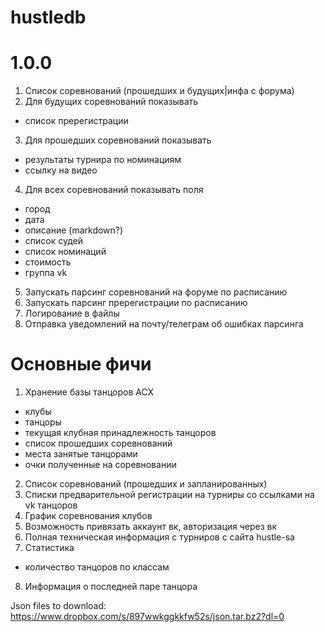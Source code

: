 # hustledb

# 1.0.0
1. Список соревнований (прошедших и будущих|инфа с форума)
2. Для будущих соревнований показывать
  * список пререгистрации
3. Для прошедших соревнований показывать
  * результаты турнира по номинациям
  * ссылку на видео
4. Для всех соревнований показывать поля
  * город
  * дата
  * описание (markdown?)
  * список судей
  * список номинаций
  * стоимость
  * группа vk
5. Запускать парсинг соревнований на форуме по расписанию
6. Запускать парсинг пререгистрации по расписанию
7. Логирование в файлы
8. Отправка уведомлений на почту/телеграм об ошибках парсинга

# Основные фичи
1. Хранение базы танцоров АСХ
  * клубы
  * танцоры
  * текущая клубная принадлежность танцоров
  * список прошедших соревнований
  * места занятые танцорами
  * очки полученные на соревновании
2. Список соревнований (прошедших и запланированных)
3. Списки предварительной регистрации на турниры со ссылками на vk танцоров
4. График соревнования клубов
5. Возможность привязать аккаунт вк, авторизация через вк
6. Полная техническая информация с турниров с сайта hustle-sa
7. Статистика
  * количество танцоров по классам
8. Информация о последней паре танцора

Json files to download:
https://www.dropbox.com/s/897wwkggkkfw52s/json.tar.bz2?dl=0
